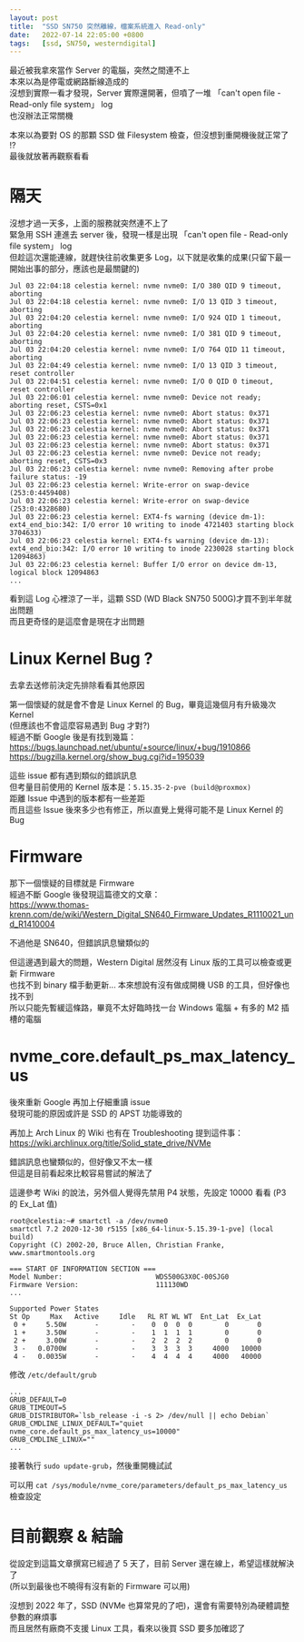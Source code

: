 ```yaml
---
layout: post
title:  "SSD SN750 突然離線，檔案系統進入 Read-only"
date:   2022-07-14 22:05:00 +0800
tags:   [ssd, SN750, westerndigital]
---
```


最近被我拿來當作 Server 的電腦，突然之間連不上  
本來以為是停電或網路斷線造成的  
沒想到實際一看才發現，Server 實際還開著，但噴了一堆 「can't open file - Read-only file system」 log  
也沒辦法正常關機

<!--more-->

本來以為要對 OS 的那顆 SSD 做 Filesystem 檢查，但沒想到重開機後就正常了 !?  
最後就放著再觀察看看

# 隔天
沒想才過一天多，上面的服務就突然連不上了  
緊急用 SSH 連進去 server 後，發現一樣是出現 「can't open file - Read-only file system」 log  
但趁這次還能連線，就趕快往前收集更多 Log，以下就是收集的成果(只留下最一開始出事的部分，應該也是最關鍵的)
```
Jul 03 22:04:18 celestia kernel: nvme nvme0: I/O 380 QID 9 timeout, aborting
Jul 03 22:04:18 celestia kernel: nvme nvme0: I/O 13 QID 3 timeout, aborting
Jul 03 22:04:20 celestia kernel: nvme nvme0: I/O 924 QID 1 timeout, aborting
Jul 03 22:04:20 celestia kernel: nvme nvme0: I/O 381 QID 9 timeout, aborting
Jul 03 22:04:20 celestia kernel: nvme nvme0: I/O 764 QID 11 timeout, aborting
Jul 03 22:04:49 celestia kernel: nvme nvme0: I/O 13 QID 3 timeout, reset controller
Jul 03 22:04:51 celestia kernel: nvme nvme0: I/O 0 QID 0 timeout, reset controller
Jul 03 22:06:01 celestia kernel: nvme nvme0: Device not ready; aborting reset, CSTS=0x1
Jul 03 22:06:23 celestia kernel: nvme nvme0: Abort status: 0x371
Jul 03 22:06:23 celestia kernel: nvme nvme0: Abort status: 0x371
Jul 03 22:06:23 celestia kernel: nvme nvme0: Abort status: 0x371
Jul 03 22:06:23 celestia kernel: nvme nvme0: Abort status: 0x371
Jul 03 22:06:23 celestia kernel: nvme nvme0: Abort status: 0x371
Jul 03 22:06:23 celestia kernel: nvme nvme0: Device not ready; aborting reset, CSTS=0x3
Jul 03 22:06:23 celestia kernel: nvme nvme0: Removing after probe failure status: -19
Jul 03 22:06:23 celestia kernel: Write-error on swap-device (253:0:4459408)
Jul 03 22:06:23 celestia kernel: Write-error on swap-device (253:0:4328680)
Jul 03 22:06:23 celestia kernel: EXT4-fs warning (device dm-1): ext4_end_bio:342: I/O error 10 writing to inode 4721403 starting block 3704633)
Jul 03 22:06:23 celestia kernel: EXT4-fs warning (device dm-13): ext4_end_bio:342: I/O error 10 writing to inode 2230028 starting block 12094863)
Jul 03 22:06:23 celestia kernel: Buffer I/O error on device dm-13, logical block 12094863
...
```

看到這 Log 心裡涼了一半，這顆 SSD (WD Black SN750 500G)才買不到半年就出問題  
而且更奇怪的是這麼會是現在才出問題

# Linux Kernel Bug ?
去拿去送修前決定先排除看看其他原因

第一個懷疑的就是會不會是 Linux Kernel 的 Bug，畢竟這幾個月有升級幾次 Kernel  
(但應該也不會這麼容易遇到 Bug 才對?)  
經過不斷 Google 後是有找到幾篇：  
<a href="https://bugs.launchpad.net/ubuntu/+source/linux/+bug/1910866" target="_blank" rel="noopener">https://bugs.launchpad.net/ubuntu/+source/linux/+bug/1910866</a>  
<a href="https://bugzilla.kernel.org/show_bug.cgi?id=195039" target="_blank" rel="noopener">https://bugzilla.kernel.org/show_bug.cgi?id=195039</a>

這些 issue 都有遇到類似的錯誤訊息  
但考量目前使用的 Kernel 版本是：`5.15.35-2-pve (build@proxmox)`  
距離 Issue 中遇到的版本都有一些差距  
而且這些 Issue 後來多少也有修正，所以直覺上覺得可能不是 Linux Kernel 的 Bug

# Firmware
那下一個懷疑的目標就是 Firmware  
經過不斷 Google 後發現這篇德文的文章：  
<a href="https://www.thomas-krenn.com/de/wiki/Western_Digital_SN640_Firmware_Updates_R1110021_und_R1410004" target="_blank" rel="noopener">https://www.thomas-krenn.com/de/wiki/Western_Digital_SN640_Firmware_Updates_R1110021_und_R1410004</a>

不過他是 SN640，但錯誤訊息蠻類似的  

但這邊遇到最大的問題，Western Digital 居然沒有 Linux 版的工具可以檢查或更新 Firmware  
也找不到 binary 檔手動更新...
本來想說有沒有做成開機 USB 的工具，但好像也找不到  
所以只能先暫緩這條路，畢竟不太好臨時找一台 Windows 電腦 + 有多的 M2 插槽的電腦  

# nvme_core.default_ps_max_latency_us
後來重新 Google 再加上仔細重讀 issue  
發現可能的原因或許是 SSD 的 APST 功能導致的  

再加上 Arch Linux 的 Wiki 也有在 Troubleshooting 提到這件事：  
<a href="https://wiki.archlinux.org/title/Solid_state_drive/NVMe#Troubleshooting" target="_blank" rel="noopener">https://wiki.archlinux.org/title/Solid_state_drive/NVMe</a>

錯誤訊息也蠻類似的，但好像又不太一樣  
但這是目前看起來比較容易嘗試的解法了

這邊參考 Wiki 的說法，另外個人覺得先禁用 P4 狀態，先設定 10000 看看 (P3 的 Ex_Lat 值)

```shell
root@celestia:~# smartctl -a /dev/nvme0
smartctl 7.2 2020-12-30 r5155 [x86_64-linux-5.15.39-1-pve] (local build)
Copyright (C) 2002-20, Bruce Allen, Christian Franke, www.smartmontools.org

=== START OF INFORMATION SECTION ===
Model Number:                       WDS500G3X0C-00SJG0
Firmware Version:                   111130WD
...

Supported Power States
St Op     Max   Active     Idle   RL RT WL WT  Ent_Lat  Ex_Lat
 0 +     5.50W       -        -    0  0  0  0        0       0
 1 +     3.50W       -        -    1  1  1  1        0       0
 2 +     3.00W       -        -    2  2  2  2        0       0
 3 -   0.0700W       -        -    3  3  3  3     4000   10000
 4 -   0.0035W       -        -    4  4  4  4     4000   40000
```

修改 `/etc/default/grub`
```
...
GRUB_DEFAULT=0
GRUB_TIMEOUT=5
GRUB_DISTRIBUTOR=`lsb_release -i -s 2> /dev/null || echo Debian`
GRUB_CMDLINE_LINUX_DEFAULT="quiet nvme_core.default_ps_max_latency_us=10000"
GRUB_CMDLINE_LINUX=""
...
```

接著執行 `sudo update-grub`，然後重開機試試

可以用 `cat /sys/module/nvme_core/parameters/default_ps_max_latency_us` 檢查設定

# 目前觀察 & 結論
從設定到這篇文章撰寫已經過了 5 天了，目前 Server 還在線上，希望這樣就解決了  
(所以到最後也不曉得有沒有新的 Firmware 可以用)

沒想到 2022 年了，SSD (NVMe 也算常見的了吧)，還會有需要特別為硬體調整參數的麻煩事  
而且居然有廠商不支援 Linux 工具，看來以後買 SSD 要多加確認了
